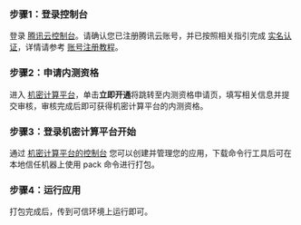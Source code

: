 ### 步骤1：登录控制台
登录 [腾讯云控制台](https://console.cloud.tencent.com/)。请确认您已注册腾讯云账号，并已按照相关指引完成 [实名认证](https://cloud.tencent.com/document/product/378/10496)，详情请参考 [账号注册教程](https://cloud.tencent.com/document/product/378/17985)。

### 步骤2：申请内测资格
进入 [机密计算平台](https://console.cloud.tencent.com/ccp)，单击**立即开通**将跳转至内测资格申请页，填写相关信息并提交审核，审核完成后即可获得机密计算平台的内测资格。

### 步骤3：登录机密计算平台开始
通过 [机密计算平台的控制台](https://console.cloud.tencent.com/ccp) 您可以创建并管理您的应用，下载命令行工具后可在本地信任机器上使用 pack 命令进行打包。

### 步骤4：运行应用
打包完成后，传到可信环境上运行即可。
